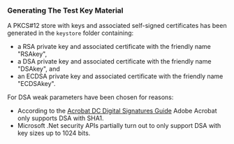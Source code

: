 ### Generating The Test Key Material

A PKCS#12 store with keys and associated self-signed certificates has been generated in the `keystore` folder containing:

* a RSA private key and associated certificate with the friendly name "RSAkey",
* a DSA private key and associated certificate with the friendly name "DSAkey", and
* an ECDSA private key and associated certificate with the friendly name "ECDSAkey".

For DSA weak parameters have been chosen for reasons:

* According to the [Acrobat DC Digital Signatures Guide](https://www.adobe.com/devnet-docs/acrobatetk/tools/DigSigDC/standards.html) Adobe Acrobat only supports DSA with SHA1.
* Microsoft .Net security APIs partially turn out to only support DSA with key sizes up to 1024 bits.
